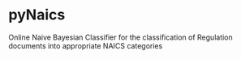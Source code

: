 # pyNaics
Online Naive Bayesian Classifier for the classification of Regulation documents into appropriate NAICS categories
